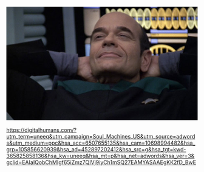 ![](https://github.com/nondejus/bemoeigurus-at-work/blob/main/clienten/doctor%20robin/uneeq/wwdxukq3zswi-full.jpg)

https://digitalhumans.com/?utm_term=uneeq&utm_campaign=Soul_Machines_US&utm_source=adwords&utm_medium=ppc&hsa_acc=6507655135&hsa_cam=10698994482&hsa_grp=105856620939&hsa_ad=452897202412&hsa_src=g&hsa_tgt=kwd-365825858136&hsa_kw=uneeq&hsa_mt=p&hsa_net=adwords&hsa_ver=3&gclid=EAIaIQobChMIgf65iZmz7QIVj9iyCh1mSQ27EAMYASAAEgKK2fD_BwE
